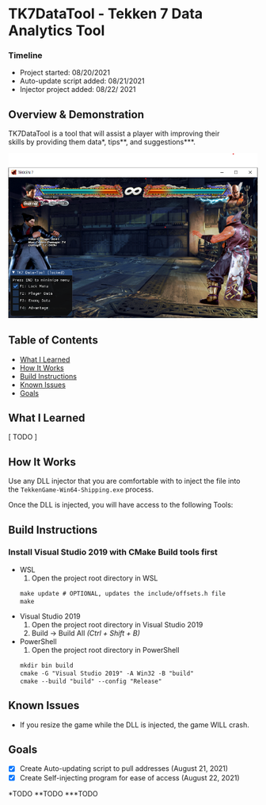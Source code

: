# TK7DataTool - Tekken 7 Data Analytics Tool
### Timeline
- Project started: 08/20/2021
- Auto-update script added: 08/21/2021
- Injector project added: 08/22/ 2021

## Overview & Demonstration
TK7DataTool is a tool that will assist a player with improving their  
skills by providing them data*, tips**, and suggestions***.


<img src="resources/Data-Tool(Alpha).png"/>

## Table of Contents
- [What I Learned](#what-i-learned)
- [How It Works](#how-it-works)
- [Build Instructions](#build-instructions)
- [Known Issues](#known-issues)
- [Goals](#Goals)

## What I Learned
[ TODO ]

## How It Works
Use any DLL injector that you are comfortable with to inject the file into  
the <code>TekkenGame-Win64-Shipping.exe</code> process. 

Once the DLL is injected, you will have access to the following Tools:

## Build Instructions
### Install Visual Studio 2019 with CMake Build tools first

- WSL
	1. Open the project root directory in WSL
	```
	make update # OPTIONAL, updates the include/offsets.h file
	make
	```
- Visual Studio 2019
	1. Open the project root directory in Visual Studio 2019
	2. Build -> Build All <i>(Ctrl + Shift + B)</i>
- PowerShell
	1. Open the project root directory in PowerShell
	```
	mkdir bin build
	cmake -G "Visual Studio 2019" -A Win32 -B "build"
	cmake --build "build" --config "Release"
	```

## Known Issues
- If you resize the game while the DLL is injected, the game WILL crash.

## Goals
- [x] Create Auto-updating script to pull addresses (August 21, 2021)
- [x] Create Self-injecting program for ease of access (August 22, 2021)

*TODO
**TODO
***TODO
